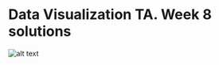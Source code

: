 # Data Visualization TA. Week 8 solutions

![alt text](https://raw.githubusercontent.com/mizvol/dataVizTA_week8/blob/master/viz8.jpg)